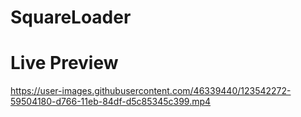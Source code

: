 # SquareLoader
# Live Preview
https://user-images.githubusercontent.com/46339440/123542272-59504180-d766-11eb-84df-d5c85345c399.mp4

